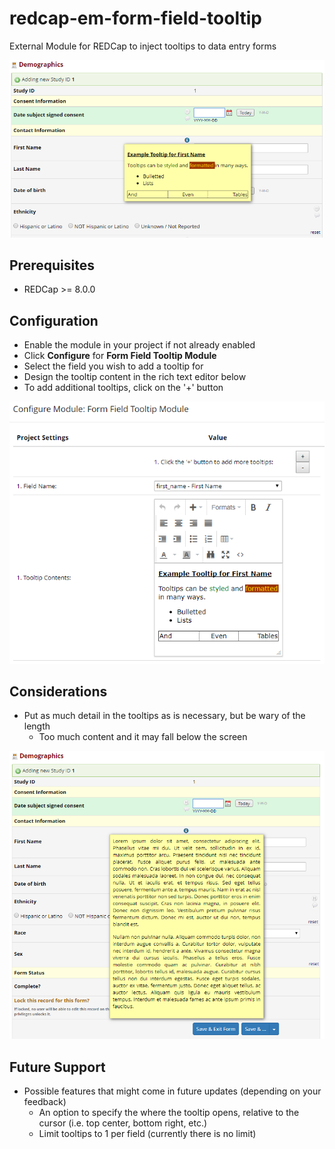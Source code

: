 # redcap-em-form-field-tooltip
External Module for REDCap to inject tooltips to data entry forms

![example output of a form field tooltip](imgs/example.png)

## Prerequisites
- REDCap >= 8.0.0

## Configuration
- Enable the module in your project if not already enabled
- Click **Configure** for **Form Field Tooltip Module**
- Select the field you wish to add a tooltip for
- Design the tooltip content in the rich text editor below
- To add additional tooltips, click on the '+' button

![form field tooltip configuration](imgs/config.png)

## Considerations
- Put as much detail in the tooltips as is necessary, but be wary of the length
  - Too much content and it may fall below the screen

![example 2 output of a form field tooltip](imgs/example2.png)

## Future Support
- Possible features that might come in future updates (depending on your feedback)
  - An option to specify the where the tooltip opens, relative to the cursor (i.e. top center, bottom right, etc.)
  - Limit tooltips to 1 per field (currently there is no limit)
